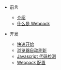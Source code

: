 - 前言
  - [介绍](introduce.md)
  - [什么是 Webpack](what-is-webpack.md)

- 开发
  - [快速开始](quickstart.md)
  - [浏览器自动刷新](automatic-browser-refresh.md)
  - [Javascript 代码检测](linting-javascript.md)
  - [Webpack 配置](composing-configuration.md)
